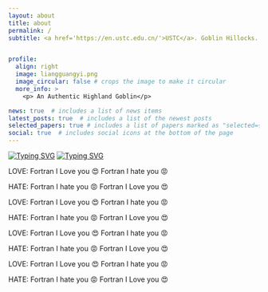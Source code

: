 ```yaml
---
layout: about
title: about
permalink: /
subtitle: <a href='https://en.ustc.edu.cn/'>USTC</a>. Goblin Hillocks. An Authentic Highland Goblin.


profile:
  align: right
  image: liangguangyi.png
  image_circular: false # crops the image to make it circular
  more_info: >
    <p> An Authentic Highland Goblin</p>

news: true  # includes a list of news items
latest_posts: true  # includes a list of the newest posts
selected_papers: true # includes a list of papers marked as "selected={true}"
social: true  # includes social icons at the bottom of the page
---
```


[![Typing SVG](https://readme-typing-svg.herokuapp.com?font=Press+Start+2P&size=30&pause=10&color=F7AF85&center=true&vCenter=true&random=false&width=450&height=60&lines=I+HATE+FORTRAN;I+LOVE+FORTRAN)](https://git.io/typing-svg) [![Typing SVG](https://readme-typing-svg.herokuapp.com?font=Press+Start+2P&size=30&pause=10&color=F7AF85&center=true&vCenter=true&random=false&width=450&height=60&lines=I+LOVE+FORTRAN;I+HATE+FORTRAN)](https://git.io/typing-svg)

LOVE: Fortran I Love you 😍 Fortran I hate you 😡

HATE: Fortran I hate you 😡 Fortran I Love you 😍

LOVE: Fortran I Love you 😍 Fortran I hate you 😡

HATE: Fortran I hate you 😡 Fortran I Love you 😍

LOVE: Fortran I Love you 😍 Fortran I hate you 😡

HATE: Fortran I hate you 😡 Fortran I Love you 😍

LOVE: Fortran I Love you 😍 Fortran I hate you 😡

HATE: Fortran I hate you 😡 Fortran I Love you 😍



